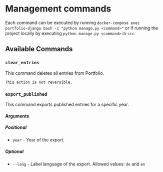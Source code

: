 # Management commands

Each command can be executed by running `docker-compose exec portfolio-django bash -c "python manage.py <command>"`
or if running the project locally by executing `python manage.py <command>` in `src`.

## Available Commands

### `clear_entries`

This command deletes all entries from Portfolio.

```{warning}
This action is not reversible.
```

### `export_published`

This command exports published entries for a specific year.

#### Arguments

##### Positional

* `year` - Year of the export.

##### Optional

* `--lang` - Label language of the export. Allowed values: `de` and `en`

